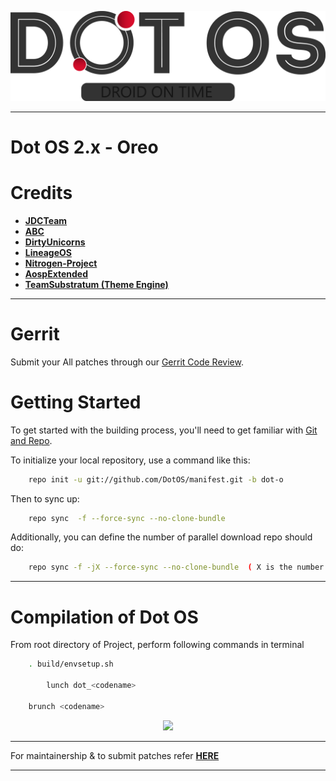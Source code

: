 <p align="center">
<img src="https://github.com/DotOS/manifest/blob/dot-o/About.png" > 
</p>

--------------------------------------------------------------

 Dot OS 2.x - Oreo
 ==========


 Credits
 =======
 * [**JDCTeam**](https://github.com/AOSP-JF-MM)
 * [**ABC**](https://github.com/ezio84?tab=repositories)
 * [**DirtyUnicorns**](https://github.com/dirtyunicorns)
 * [**LineageOS**](https://github.com/LineageOS)
 * [**Nitrogen-Project**](https://github.com/nitrogen-project)
 * [**AospExtended**](https://github.com/AospExtended)
 * [**TeamSubstratum (Theme Engine)**](https://github.com/Substratum)


-----------------------------------------------------------------------------
 
 Gerrit
 ==============
 Submit your All patches through our [Gerrit Code Review](http://gerrit.droidontime.com/).

 Getting Started
 ==============

To get started with the building process, you'll need to get familiar with [Git and Repo](http://source.android.com/source/using-repo.html).

To initialize your local repository, use a command like this:

```bash
    repo init -u git://github.com/DotOS/manifest.git -b dot-o
```

Then to sync up:

```bash
    repo sync  -f --force-sync --no-clone-bundle
```

Additionally, you can define the number of parallel download repo should do:

```bash
    repo sync -f -jX --force-sync --no-clone-bundle  ( X is the number of parallel download repo should do choose depending on your cpu )
```

----------------------------------
 
 Compilation of Dot OS
 ==================

From root directory of Project, perform following commands in terminal


```bash
	. build/envsetup.sh
   
        lunch dot_<codename>
   
	brunch <codename>
```


<p align="center">
<img src="https://github.com/DotOS/manifest/blob/dot-n/dotlogo.png" > 
</p>

--------------------------------------------------------------------------------------------------------------------------

For maintainership & to submit patches refer [**HERE**](https://github.com/DotOS/android_vendor_dot/blob/dot-o/README.md)

--------------------------------------------------------------------------------------------------------------------------



